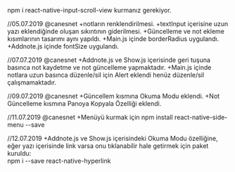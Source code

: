 npm i react-native-input-scroll-view kurmanız gerekiyor.

//05.07.2019 @canesnet
+notların renklendirilmesi.
+textInput içerisine uzun yazı eklendiğinde oluşan sıkıntının giderilmesi.
+Güncelleme ve not ekleme kısımlarının tasarımı aynı yapıldı.
+Main.js içinde borderRadius uygulandı.
+Addnote.js içinde fontSize uygulandı.

//07.07.2019 @canesnet
+Addnote.js ve Show.js içerisinde geri tuşuna basınca not kaydetme ve not güncelleme yapmaktadır.
+Main.js içinde notlara uzun basınca düzenle/sil için Alert eklendi henüz düzenle/sil çalışmamaktadır.


//09.07.2019 @canesnet
+Güncellem kısmına Okuma Modu eklendi.
+Not Güncelleme kısmına Panoya Kopyala Özelliği eklendi.

//11.07.2019 @canesnet
+Menüyü kurmak için npm install react-native-side-menu --save

//12.07.2019
+Addnote.js ve Show.js içerisindeki Okuma Modu özelliğine, eğer yazı içerisinde link varsa onu tıklanabilir hale getirmek için paket kuruldu:</br>
npm i --save react-native-hyperlink
